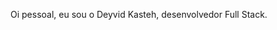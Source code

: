 Oi pessoal, eu sou o Deyvid Kasteh, desenvolvedor Full Stack.

<!---
Deyvid-Kasteh/Deyvid-Kasteh is a ✨ special ✨ repository because its `README.md` (this file) appears on your GitHub profile.
You can click the Preview link to take a look at your changes.
--->
